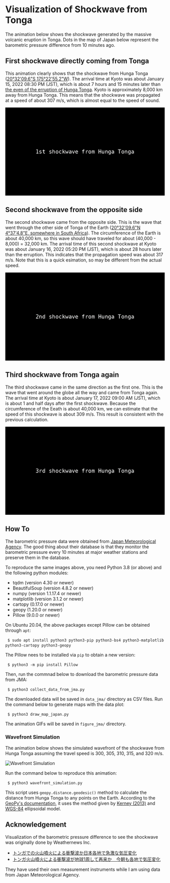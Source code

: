 # Visualization of Shockwave from Tonga

The animation below shows the shockwave generated by the massive volcanic eruption in Tonga. Dots in the map of Japan below represent the barometric pressure difference from 10 minutes ago.

## First shockwave directly coming from Tonga

This animation clearly shows that the shockwave from Hunga Tonga ([20°32'09.6"S 175°22'55.2"W](https://geohack.toolforge.org/geohack.php?params=20.536_S_175.382_W)). The arrival time at Kyoto was about January 15, 2022 08:30 PM (JST), which is about 7 hours and 15 minutes later than [the even of the erruption of Hunga Tonga](https://en.wikipedia.org/wiki/2022_Hunga_Tonga_eruption_and_tsunami). Kyoto is approximately 8,000 km away from Hunga Tonga. This means that the shockwave was propagated at a speed of about 307 m/s, which is almost equal to the speed of sound.

![First shockwave](figure_jma/shockwave_0.gif)

## Second shockwave from the opposite side

The second shockwave came from the opposite side. This is the wave that went through the other side of Tonga of the Earth ([20°32'09.6"N 4°37'4.8"E, somewhere in South Africa](https://geohack.toolforge.org/geohack.php?params=20.536_N_4.618_E)). The circumference of the Earth is about 40,000 km, so this wave should have traveled for about (40,000 - 8,000) = 32,000 km. The arrival time of this second shockwave at Kyoto was about January 16, 2022 05:20 PM (JST), which is about 28 hours later than the erruption. This indicates that the propagation speed was about 317 m/s. Note that this is a quick esimation, so may be different from the actual speed.

![Second shockwave](figure_jma/shockwave_1.gif)

## Third shockwave from Tonga again

The third shockwave came in the same direction as the first one. This is the wave that went around the globe all the way and came from Tonga again. The arrival time at Kyoto is about January 17, 2022 09:00 AM (JST), which is about 1 and half days after the first shockwave. Because the circumference of the Eeath is about 40,000 km, we can estimate that the speed of this shockwave is about 309 m/s. This result is consistent with the previous calculation.

![Third shockwave](figure_jma/shockwave_2.gif)

## How To

The barometric pressure data were obtained from [Japan Meteorological Agency](https://www.data.jma.go.jp/obd/stats/etrn/index.php). The good thing about their database is that they monitor the barometric pressure every 10 minutes at major weather stations and preserve them in the database.

To reproduce the same images above, you need Python 3.8 (or above) and the following python modules:

 * tqdm (version 4.30 or newer)
 * BeautifulSoup (version 4.8.2 or newer)
 * numpy (version 1.1.17.4 or newer)
 * matplotlib (version 3.1.2 or newer)
 * cartopy (0.17.0 or newer)
 * geopy (1.20.0 or newer)
 * Pillow (9.0.0 or newer)
 
On Ubuntu 20.04, the above packages except Pillow can be obtained through `apt`:

```
 $ sudo apt install python3 python3-pip python3-bs4 python3-matplotlib python3-cartopy python3-geopy
```

The Pillow nees to be installed via `pip` to obtain a new version:

```
 $ python3 -m pip install Pillow
```
 
Then, run the commnad below to download the barometric pressure data from JMA:

```
 $ python3 collect_data_from_jma.py
```

The downloaded data will be saved in `data_jma/` directory as CSV files. Run the command below to generate maps with the data plot:

```
 $ python3 draw_map_japan.py
```

The animation GIFs will be saved in `figure_jma/` directory.

### Wavefront Simulation

The animation below shows the simulated wavefront of the shockwave from Hunga Tonga assuming the travel speed is 300, 305, 310, 315, and 320 m/s.

![Wavefront Simulation](figure_wavefront_simulation/wavefront_simulation.gif)

Run the command below to reproduce this animation:

```
 $ python3 wavefront_simulation.py
```

This script uses `geopy.distance.geodesic()` method to calculate the distance from Hunga Tonga to any points on the Earth. According to the [GeoPy's documentation](https://geopy.readthedocs.io/en/v1/#module-geopy.distance), it uses the method given by [Kerney (2013)](https://doi.org/10.1007%2Fs00190-012-0578-z) and [WGS-84](https://en.wikipedia.org/wiki/World_Geodetic_System) ellipsoidal model.

## Acknowledgement

Visualization of the barometric pressure difference to see the shockwave was originally done by Weathernews Inc.

 * [トンガでの火山噴火による衝撃波か日本各地で急激な気圧変化](https://weathernews.jp/s/topics/202201/150195/)
 * [トンガ火山噴火による衝撃波が地球1周して再来か　今朝も各地で気圧変化](https://weathernews.jp/s/topics/202201/170085/)

They have used their own measurement instruments while I am using data from Japan Meteorological Agency.
